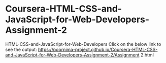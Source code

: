 # Coursera-HTML-CSS-and-JavaScript-for-Web-Developers-Assignment-2
HTML-CSS-and-JavaScript-for-Web-Developers 
Click on the below link to see the output:
https://poornima-project.github.io/Coursera-HTML-CSS-and-JavaScript-for-Web-Developers-Assignment-2/Assignment 2.html
